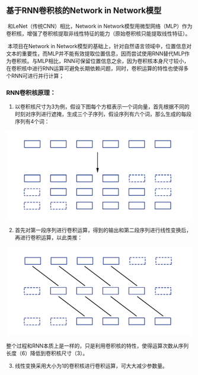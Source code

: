 ## 基于RNN卷积核的Network in Network模型

​		和LeNet（传统CNN）相比，Network in Network模型用微型网络（MLP）作为卷积核，增强了卷积核提取非线性特征的能力（原始卷积核只能提取线性特征）。

​		本项目在Network in Network模型的基础上，针对自然语言领域中，位置信息对文本的重要性，而MLP并不能有效提取位置信息，因而尝试使用RNN替代MLP作为卷积核。与MLP相比，RNN可保留位置信息之余，因为卷积核本身尺寸较小，在卷积核中进行RNN运算可避免长期依赖问题，同时，卷积运算的特性也使得多个RNN可进行并行计算；

### RNN卷积核原理：

1. 以卷积核尺寸为3为例，假设下图每个方框表示一个词向量，首先根据不同的时刻对序列进行遮掩，生成三个子序列，假设序列有六个词，那么生成的每段序列有4个词：

![1](image/1.png)

2. 首先对第一段序列进行卷积运算，得到的输出和第二段序列进行线性变换后，再进行卷积运算，以此类推：

![2](image/2.png)

​		整个过程和RNN本质上是一样的，只是利用卷积核的特性，使得运算次数从序列长度（6）降低到卷积核尺寸（3）。

3. 线性变换采用大小为1的卷积核进行卷积运算，可大大减少参数量。